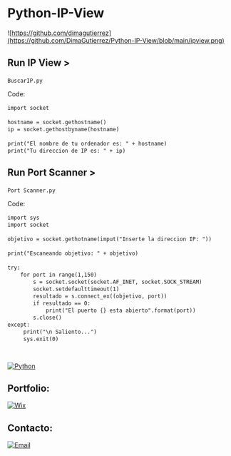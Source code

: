 # Python-IP-View
![https://github.com/dimagutierrez](https://github.com/DimaGutierrez/Python-IP-View/blob/main/ipview.png)
</br>

## Run IP View >
`BuscarIP.py`

Code:
```
import socket

hostname = socket.gethostname()
ip = socket.gethostbyname(hostname)

print("El nombre de tu ordenador es: " + hostname)
print("Tu direccion de IP es: " + ip)

```

## Run Port Scanner >
`Port Scanner.py`

Code:
```
import sys
import socket

objetivo = socket.gethotname(imput("Inserte la direccion IP: "))

print("Escaneando objetivo: " + objetivo)

try:
    for port in range(1,150)
        s = socket.socket(socket.AF_INET, socket.SOCK_STREAM)
        socket.setdefaulttimeout(1)
        resultado = s.connect_ex((objetivo, port))
        if resultado == 0:
            print("El puerto {} esta abierto".format(port))
        s.close()
except:
     print("\n Saliento...")
     sys.exit(0)

```
<br>

[![Python](https://img.shields.io/badge/Python-0095D5?style=for-the-badge&logo=Python&logoColor=white&labelColor=101010)]()
<br>

## Portfolio:
[![Wix](https://img.shields.io/badge/wix🔥🔥🔥-DIMA>>JOBBOX-FA7343?style=for-the-badge&logo=Wix&logoColor=white&labelColor=101010)](https://diegosurf.wixsite.com/diegorgutierrez)
<br>

## Contacto:
[![Email](https://img.shields.io/badge/diegorgutierrez@live.com.ar-email_personal-FA7343?style=for-the-badge&logo=github&logoColor=white&labelColor=101010)](mailto:diegorgutierrez@live.com.ar)
</br>
